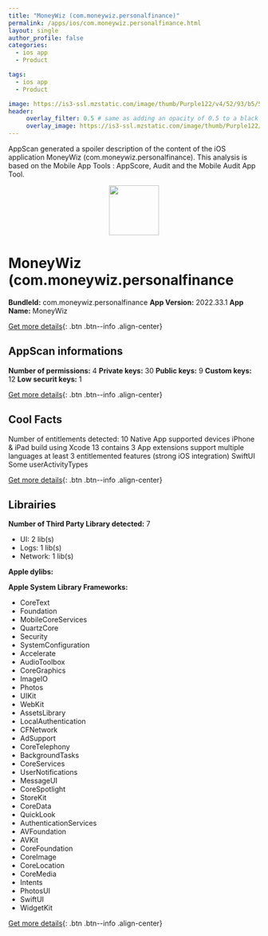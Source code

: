 ```yaml
---
title: "MoneyWiz (com.moneywiz.personalfinance)"
permalink: /apps/ios/com.moneywiz.personalfinance.html
layout: single
author_profile: false
categories: 
  - ios app 
  - Product 

tags: 
  - ios app 
  - Product 

image: https://is3-ssl.mzstatic.com/image/thumb/Purple122/v4/52/93/b5/5293b555-5d41-f70f-10a5-f74905ea05a5/AppIcon-0-1x_U007emarketing-0-7-0-sRGB-85-220.png/512x512bb.jpg
header: 
     overlay_filter: 0.5 # same as adding an opacity of 0.5 to a black background
     overlay_image: https://is3-ssl.mzstatic.com/image/thumb/Purple122/v4/52/93/b5/5293b555-5d41-f70f-10a5-f74905ea05a5/AppIcon-0-1x_U007emarketing-0-7-0-sRGB-85-220.png/512x512bb.jpg
---
```

AppScan generated a spoiler description of the content of the iOS application MoneyWiz (com.moneywiz.personalfinance). This analysis is based on the Mobile App Tools : AppScore, Audit and the Mobile Audit App Tool.

  
  
<div style="text-align: center;"><img src="https://is3-ssl.mzstatic.com/image/thumb/Purple122/v4/52/93/b5/5293b555-5d41-f70f-10a5-f74905ea05a5/AppIcon-0-1x_U007emarketing-0-7-0-sRGB-85-220.png/512x512bb.jpg" width="100" height="100"></div>  
  
# MoneyWiz (com.moneywiz.personalfinance

**BundleId:** com.moneywiz.personalfinance
**App Version:** 2022.33.1
**App Name:** MoneyWiz


[Get more details](/pricing.html){: .btn .btn--info .align-center}  
  
## AppScan informations 

**Number of permissions:** 4
**Private keys:** 30
**Public keys:** 9
**Custom keys:** 12
**Low securit keys:** 1
  
[Get more details](/pricing.html){: .btn .btn--info .align-center}

## Cool Facts

Number of entitlements detected: 10
Native App
supported devices iPhone & iPad
build using Xcode 13
contains 3 App extensions
support multiple languages
at least 3 entitlemented features (strong iOS integration)
SwiftUI
Some userActivityTypes
  
[Get more details](/pricing.html){: .btn .btn--info .align-center}

## Librairies 
**Number of Third Party Library detected:** 7
- UI: 2 lib(s)
- Logs: 1 lib(s)
- Network: 1 lib(s)

**Apple dylibs:**


**Apple System Library Frameworks:**
- CoreText
- Foundation
- MobileCoreServices
- QuartzCore
- Security
- SystemConfiguration
- Accelerate
- AudioToolbox
- CoreGraphics
- ImageIO
- Photos
- UIKit
- WebKit
- AssetsLibrary
- LocalAuthentication
- CFNetwork
- AdSupport
- CoreTelephony
- BackgroundTasks
- CoreServices
- UserNotifications
- MessageUI
- CoreSpotlight
- StoreKit
- CoreData
- QuickLook
- AuthenticationServices
- AVFoundation
- AVKit
- CoreFoundation
- CoreImage
- CoreLocation
- CoreMedia
- Intents
- PhotosUI
- SwiftUI
- WidgetKit


  
[Get more details](/pricing.html){: .btn .btn--info .align-center}

